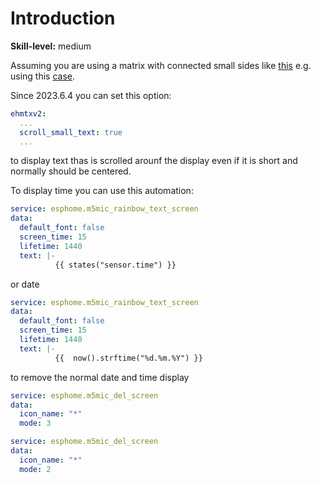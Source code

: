 # Introduction

**Skill-level:** medium

Assuming you are using a matrix with connected small sides like [this](https://github-production-user-asset-6210df.s3.amazonaws.com/18141890/243566536-eba5cc3b-3a4b-467f-8775-d291bcb61179.mp4) e.g. using this [case](https://www.printables.com/model/217568-led-matrix-lamp).

Since 2023.6.4 you can set this option:

```yaml
ehmtxv2:
  ...
  scroll_small_text: true
  ...
```

to display text thas is scrolled arounf the display even if it is short and normally should be centered.

To display time you can use this automation:

```yaml
service: esphome.m5mic_rainbow_text_screen
data:
  default_font: false
  screen_time: 15
  lifetime: 1440
  text: |-
          {{ states("sensor.time") }}
```

or date

```yaml
service: esphome.m5mic_rainbow_text_screen
data:
  default_font: false
  screen_time: 15
  lifetime: 1440
  text: |-
          {{  now().strftime("%d.%m.%Y") }}
```

to remove the normal date and time display

```yaml
service: esphome.m5mic_del_screen
data:
  icon_name: "*"
  mode: 3
```

```yaml
service: esphome.m5mic_del_screen
data:
  icon_name: "*"
  mode: 2
```

